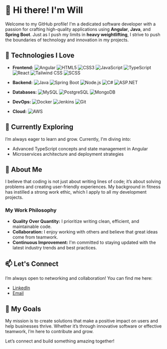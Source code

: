 # 👋 Hi there! I'm Will

Welcome to my GitHub profile! I'm a dedicated software developer with a passion for crafting high-quality applications using **Angular**, **Java**, and **Spring Boot**. Just as I push my limits in **heavy weightlifting**, I strive to push the boundaries of technology and innovation in my projects.

## 🚀 Technologies I Love

- **Frontend:** 
![Angular](https://img.shields.io/badge/Angular-%E04539.svg?style=flat&logo=angular&logoColor=white) ![HTML5](https://img.shields.io/badge/HTML5-%23E34F26.svg?style=flat&logo=html5&logoColor=white) ![CSS3](https://img.shields.io/badge/CSS3-%231572B6.svg?style=flat&logo=css3&logoColor=white) ![JavaScript](https://img.shields.io/badge/JavaScript-%23323330.svg?style=flat&logo=javascript&logoColor=%23F7DF1E) ![TypeScript](https://img.shields.io/badge/TypeScript-%23007ACC.svg?style=flat&logo=typescript&logoColor=white) ![React](https://img.shields.io/badge/-React-61DAFB?style=flat&logo=react&logoColor=black) ![Tailwind CSS](https://img.shields.io/badge/Tailwind%20CSS-%2338B2AC.svg?style=flat&logo=tailwindcss&logoColor=white) ![SCSS](https://img.shields.io/badge/SCSS-%23CC6699.svg?style=flat&logo=sass&logoColor=white)

- **Backend:** 
![Java](https://img.shields.io/badge/Java-%23ED8B00.svg?style=flat&logo=java&logoColor=white) ![Spring Boot](https://img.shields.io/badge/Spring%20Boot-%236DB33F.svg?style=flat&logo=spring&logoColor=white) ![Node.js](https://img.shields.io/badge/Node.js-%23339933.svg?style=flat&logo=nodedotjs&logoColor=white) ![C#](https://img.shields.io/badge/C%23-%23239120.svg?style=flat&logo=csharp&logoColor=white) ![ASP.NET](https://img.shields.io/badge/ASP.NET-%235C2D91.svg?style=flat&logo=asp.net&logoColor=white)

- **Databases:** 
![MySQL](https://img.shields.io/badge/MySQL-%234479A1.svg?style=flat&logo=mysql&logoColor=white) ![PostgreSQL](https://img.shields.io/badge/PostgreSQL-%23347BDB.svg?style=flat&logo=postgresql&logoColor=white) ![MongoDB](https://img.shields.io/badge/MongoDB-%2347A248.svg?style=flat&logo=mongodb&logoColor=white)

- **DevOps:** 
![Docker](https://img.shields.io/badge/Docker-%232496ED.svg?style=flat&logo=docker&logoColor=white) ![Jenkins](https://img.shields.io/badge/Jenkins-%23D24939.svg?style=flat&logo=jenkins&logoColor=white) ![Git](https://img.shields.io/badge/Git-%23F05032.svg?style=flat&logo=git&logoColor=white)

- **Cloud:** 
![AWS](https://img.shields.io/badge/Amazon%20AWS-%23232F3E.svg?style=flat&logo=amazonaws&logoColor=white) 

## 🌱 Currently Exploring

I’m always eager to learn and grow. Currently, I'm diving into:

- Advanced TypeScript concepts and state management in Angular
- Microservices architecture and deployment strategies

## 💼 About Me

I believe that coding is not just about writing lines of code; it’s about solving problems and creating user-friendly experiences. My background in fitness has instilled a strong work ethic, which I apply to all my development projects.

### My Work Philosophy

- **Quality Over Quantity:** I prioritize writing clean, efficient, and maintainable code.
- **Collaboration:** I enjoy working with others and believe that great ideas come from teamwork.
- **Continuous Improvement:** I'm committed to staying updated with the latest industry trends and best practices.

## 📫 Let's Connect

I’m always open to networking and collaboration! You can find me here:

- [LinkedIn](https://www.linkedin.com/in/will9191/)
- [Email](mailto:willian.contato91@gmail.com)

## 🎯 My Goals

My mission is to create solutions that make a positive impact on users and help businesses thrive. Whether it’s through innovative software or effective teamwork, I’m here to contribute and grow. 

Let’s connect and build something amazing together!

